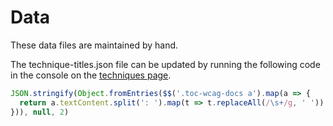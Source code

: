 # Data

These data files are maintained by hand.

The technique-titles.json file can be updated by running the following code in the console on the [techniques page](https://www.w3.org/WAI/WCAG22/Techniques/).

```js
JSON.stringify(Object.fromEntries($$('.toc-wcag-docs a').map(a => {
  return a.textContent.split(': ').map(t => t.replaceAll(/\s+/g, ' '))
})), null, 2)
```
